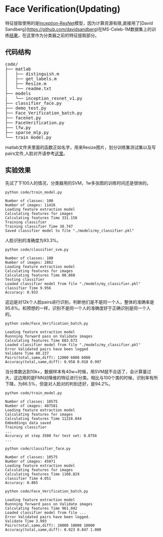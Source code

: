 # Face Verification(Updating)
特征提取使用的是[Inception-ResNet](http://arxiv.org/abs/1602.07261.)模型，因为计算资源有限,直接用了[David Sandberg](https://github.com/davidsandberg)在MS-Celeb-1M数据集上的训练[结果](https://drive.google.com/file/d/0B5MzpY9kBtDVZ2RpVDYwWmxoSUk/edit)，在这里作为分类器之前的特征提取部分。

## 代码结构
<pre>
code/
├── matlab
│   ├── distinguish.m
│   ├── get_labels.m
│   ├── Resize.m
│   └── readme.txt
├── models
|   └── inception_resnet_v1.py
├── classifier_face.py
├── demo_test.py
├── Face_Verification_batch.py
├── facenet.py
├── FaceVerification.py
├── lfw.py
├── sparse_mlp.py
└── train_model.py
</pre>

matlab文件夹里面的函数正如名字，用来Resize图片，划分训练集测试集以及写pairs文件,人脸对齐请参考[这里](https://github.com/kpzhang93/MTCNN_face_detection_alignment)。

## 实验效果
先试了下100人的情况，分类器用的SVM，1w多张图的训练时间还是很快的。

`python code/train_model.py`

    Number of classes: 100
    Number of images: 11416
    Loading feature extraction model
    Calculating features for images
    Calculating features Time 331.158
    Training classifier
    Training classifier Time 38.747
    Saved classifier model to file "./models/my_classifier.pkl"
人脸识别的准确度为93.3%。

`python code/classifier_svm.py`

    Number of classes: 100
    Number of images: 2862
    Loading feature extraction model
    Calculating features for images
    Calculating features Time 88.860
    Testing classifier
    Loaded classifier model from file "./models/my_classifier.pkl"
    classifier Time 9.956
    Accuracy: 0.933
这边是对12k个人脸pairs进行识别，判断他们是不是同一个人，整体的准确率是95.8%。和预想的一样，识别不是同一个人的准确度好于正确识别是同一个人的。

`python code/Face_Verification_batch.py`

    Loading feature extraction model
    Runnning forward pass on Validate images
    Calculating features Time 683.673
    Loaded classifier model from file "./models/my_classifier.pkl"
    Error Validated pairs have been logged
    Validate Time 80.237
    Pairs(total,same,diff): 12000 6000 6000
    Accuracy(total,same,diff): 0.958 0.918 0.997

当分类数达到10k+，数据样本有40w+时候，用SVM就不合适了，会计算量过大，这边用的是FNN对降维的特征进行分类。相比与100个类的时候，识别率有所下降，为86.5%，但是对人脸对的判别还好，是94.2%。

`python code/train_model.py`

    Number of classes: 10575
    Number of images: 407581
    Loading feature extraction model
    Calculating features for images
    Calculating features Time 11216.844
    Embeddings data saved
    Training classifier
    ...
    Accuracy at step 3500 for test set: 0.8756
    ...

`python code/classifier_face.py`

    Number of classes: 10575
    Number of images: 45071
    Loading feature extraction model
    Calculating features for images
    Calculating features Time 1160.829
    classifier Time 4.051
    Accuracy: 0.865

`python code/Face_Verification_batch.py`

    Loading feature extraction model
    Runnning forward pass on Validate images
    Calculating features Time 961.042
    Loaded classifier model from file ...
    Error Validated pairs have been logged.
    Validate Time 3.993
    Pairs(total,same,diff): 20000 10000 10000
    Accuracy(total,same,diff): 0.923 0.847 1.000









